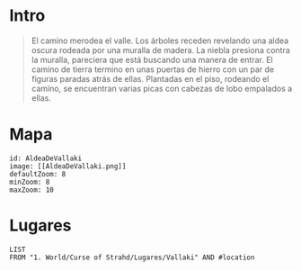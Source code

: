# Intro
> El camino merodea el valle.
> Los árboles receden revelando una aldea oscura rodeada por una muralla de madera.
> La niebla presiona contra la muralla, pareciera que está buscando una manera de entrar.
> El camino de tierra termino en unas puertas de hierro con un par de figuras paradas atrás de ellas.
> Plantadas en el piso, rodeando el camino, se encuentran varias picas con cabezas de lobo empalados a ellas.
# Mapa
```leaflet
id: AldeaDeVallaki
image: [[AldeaDeVallaki.png]]
defaultZoom: 8
minZoom: 8
maxZoom: 10

```

# Lugares
```dataview
LIST 
FROM "1. World/Curse of Strahd/Lugares/Vallaki" AND #location
```
